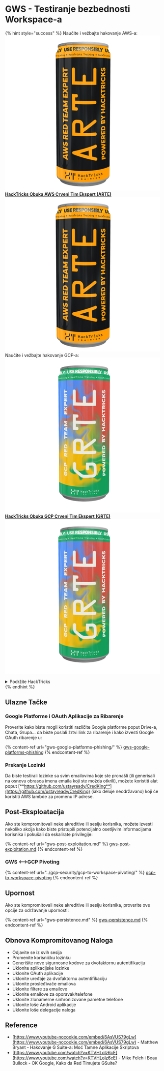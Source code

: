 # GWS - Testiranje bezbednosti Workspace-a

{% hint style="success" %}
Naučite i vežbajte hakovanje AWS-a:<img src="/.gitbook/assets/image.png" alt="" data-size="line">[**HackTricks Obuka AWS Crveni Tim Ekspert (ARTE)**](https://training.hacktricks.xyz/courses/arte)<img src="/.gitbook/assets/image.png" alt="" data-size="line">\
Naučite i vežbajte hakovanje GCP-a: <img src="/.gitbook/assets/image (2).png" alt="" data-size="line">[**HackTricks Obuka GCP Crveni Tim Ekspert (GRTE)**<img src="/.gitbook/assets/image (2).png" alt="" data-size="line">](https://training.hacktricks.xyz/courses/grte)

<details>

<summary>Podržite HackTricks</summary>

* Proverite [**planove pretplate**](https://github.com/sponsors/carlospolop)!
* **Pridružite se** 💬 [**Discord grupi**](https://discord.gg/hRep4RUj7f) ili [**telegram grupi**](https://t.me/peass) ili nas **pratite** na **Twitteru** 🐦 [**@hacktricks\_live**](https://twitter.com/hacktricks\_live)**.**
* **Podelite hakovanje trikova slanjem PR-ova na** [**HackTricks**](https://github.com/carlospolop/hacktricks) i [**HackTricks Cloud**](https://github.com/carlospolop/hacktricks-cloud) github repozitorijume.

</details>
{% endhint %}

## Ulazne Tačke

### Google Platforme i OAuth Aplikacije za Ribarenje

Proverite kako biste mogli koristiti različite Google platforme poput Drive-a, Chata, Grupa... da biste poslali žrtvi link za ribarenje i kako izvesti Google OAuth ribarenje u:

{% content-ref url="gws-google-platforms-phishing/" %}
[gws-google-platforms-phishing](gws-google-platforms-phishing/)
{% endcontent-ref %}

### Prskanje Lozinki

Da biste testirali lozinke sa svim emailovima koje ste pronašli (ili generisali na osnovu obrasca imena emaila koji ste možda otkrili), možete koristiti alat poput [**https://github.com/ustayready/CredKing**](https://github.com/ustayready/CredKing) (iako deluje neodržavano) koji će koristiti AWS lambde za promenu IP adrese.

## Post-Eksploatacija

Ako ste kompromitovali neke akreditive ili sesiju korisnika, možete izvesti nekoliko akcija kako biste pristupili potencijalno osetljivim informacijama korisnika i pokušali da eskalirate privilegije:

{% content-ref url="gws-post-exploitation.md" %}
[gws-post-exploitation.md](gws-post-exploitation.md)
{% endcontent-ref %}

### GWS <-->GCP Pivoting

{% content-ref url="../gcp-security/gcp-to-workspace-pivoting/" %}
[gcp-to-workspace-pivoting](../gcp-security/gcp-to-workspace-pivoting/)
{% endcontent-ref %}

## Upornost

Ako ste kompromitovali neke akreditive ili sesiju korisnika, proverite ove opcije za održavanje upornosti:

{% content-ref url="gws-persistence.md" %}
[gws-persistence.md](gws-persistence.md)
{% endcontent-ref %}

## Obnova Kompromitovanog Naloga

* Odjavite se iz svih sesija
* Promenite korisničku lozinku
* Generišite nove sigurnosne kodove za dvofaktornu autentifikaciju
* Uklonite aplikacijske lozinke
* Uklonite OAuth aplikacije
* Uklonite uređaje za dvofaktornu autentifikaciju
* Uklonite prosleđivače emailova
* Uklonite filtere za emailove
* Uklonite emailove za oporavak/telefone
* Uklonite zlonamerne sinhronizovane pametne telefone
* Uklonite loše Android aplikacije
* Uklonite loše delegacije naloga

## Reference

* [https://www.youtube-nocookie.com/embed/6AsVUS79gLw](https://www.youtube-nocookie.com/embed/6AsVUS79gLw) - Matthew Bryant - Hakovanje G Suite-a: Moć Tamne Aplikacije Skriptova
* [https://www.youtube.com/watch?v=KTVHLolz6cE](https://www.youtube.com/watch?v=KTVHLolz6cE) - Mike Felch i Beau Bullock - OK Google, Kako da Red Timujete GSuite?
